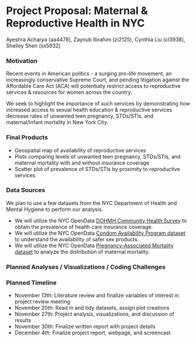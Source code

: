 Project Proposal: Maternal & Reproductive Health in NYC
================
Ayeshra Acharya (aa4478), Zaynub Ibrahim (zi2125), Cynthia Liu (cl3938),
Shelley Shen (ss5932)

### Motivation

Recent events in American politics - a surging pro-life movement, an
increasingly conservative Supreme Court, and pending litigation against
the Affordable Care Act (ACA) will potentially restrict access to
reproductive services & resources for women across the country.

We seek to highlight the importance of such services by demonstrating
how increased access to sexual health education & reproductive services
decrease rates of unwanted teen pregnancy, STDs/STIs, and
maternal/infant mortality in New York City.

### Final Products

  - Geospatial map of availability of reproductive services
  - Plots comparing levels of unwanted teen pregnancy, STDs/STIs, and
    maternal mortality with and without insurance coverage
  - Scatter plot of prevalence of STDs/STIs by proximity to reproductive
    services

### Data Sources

We plan to use a few datasets from the NYC Department of Health and
Mental Hygiene to perform our analysis.

  - We will utilize the NYC OpenData [DOHMH Community Health
    Survey](https://data.cityofnewyork.us/Health/DOHMH-Community-Health-Survey-2010-2016-/csut-3wpr)
    to obtain the prevalence of health care insurance coverage.
  - We will utilize the NYC OpenData [Condom Availability Program
    dataset](https://data.cityofnewyork.us/Health/NYC-Condom-Availability-Program-HIV-condom-distrib/4kpn-sezh)
    to understand the availability of safer sex products.
  - We will utilize the NYC OpenData [Pregnancy-Associated Mortality
    dataset](https://data.cityofnewyork.us/Health/Pregnancy-Associated-Mortality/27x4-cbi6)
    to analyze the distribution of maternal mortality.

### Planned Analyses / Visualizations / Coding Challenges

### Planned Timeline

  - November 13th: Literature review and finalize variables of interest
    in project review meeting
  - November 20th: Read in and tidy datasets, assign plot creations
  - November 27th: Project analysis, visualizations, and discussion of
    results
  - November 30th: Finalize written report with project details
  - December 4th: Finalize project report, webpage, and screencast
